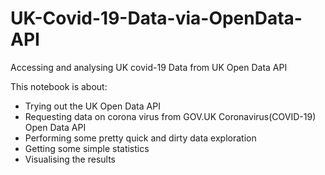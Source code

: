 # UK-Covid-19-Data-via-OpenData-API
Accessing and analysing UK covid-19 Data from UK Open Data API

This notebook is about:

- Trying out the UK Open Data API
- Requesting data on corona virus from GOV.UK Coronavirus(COVID-19) Open Data API
- Performing some pretty quick and dirty data exploration
- Getting some simple statistics
- Visualising the results
